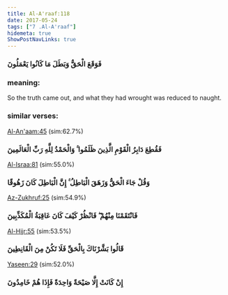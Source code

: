 ```yaml
---
title: Al-A'raaf:118
date: 2017-05-24
tags: ["7 .Al-A'raaf"]
hidemeta: true 
ShowPostNavLinks: true 
---
```

### فَوَقَعَ الْحَقُّ وَبَطَلَ مَا كَانُوا يَعْمَلُونَ
### meaning: 
So the truth came out, and what they had wrought was reduced to naught.
### similar verses: 

[Al-An'aam:45](/6/45) (sim:62.7%)

### فَقُطِعَ دَابِرُ الْقَوْمِ الَّذِينَ ظَلَمُوا ۚ وَالْحَمْدُ لِلَّهِ رَبِّ الْعَالَمِينَ

[Al-Israa:81](/17/81) (sim:55.0%)

### وَقُلْ جَاءَ الْحَقُّ وَزَهَقَ الْبَاطِلُ ۚ إِنَّ الْبَاطِلَ كَانَ زَهُوقًا

[Az-Zukhruf:25](/43/25) (sim:54.9%)

### فَانْتَقَمْنَا مِنْهُمْ ۖ فَانْظُرْ كَيْفَ كَانَ عَاقِبَةُ الْمُكَذِّبِينَ

[Al-Hijr:55](/15/55) (sim:53.5%)

### قَالُوا بَشَّرْنَاكَ بِالْحَقِّ فَلَا تَكُنْ مِنَ الْقَانِطِينَ

[Yaseen:29](/36/29) (sim:52.0%)

### إِنْ كَانَتْ إِلَّا صَيْحَةً وَاحِدَةً فَإِذَا هُمْ خَامِدُونَ
